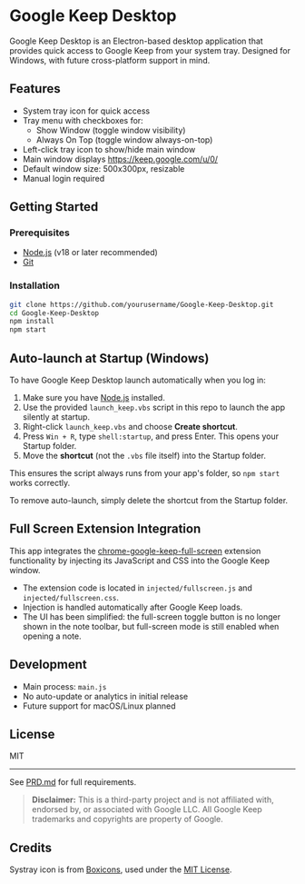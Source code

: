# Google Keep Desktop

Google Keep Desktop is an Electron-based desktop application that provides quick access to Google Keep from your system tray. Designed for Windows, with future cross-platform support in mind.

## Features
- System tray icon for quick access
- Tray menu with checkboxes for:
    - Show Window (toggle window visibility)
    - Always On Top (toggle window always-on-top)
- Left-click tray icon to show/hide main window
- Main window displays https://keep.google.com/u/0/
- Default window size: 500x300px, resizable
- Manual login required

## Getting Started

### Prerequisites
- [Node.js](https://nodejs.org/) (v18 or later recommended)
- [Git](https://git-scm.com/)

### Installation
```sh
git clone https://github.com/yourusername/Google-Keep-Desktop.git
cd Google-Keep-Desktop
npm install
npm start
```

## Auto-launch at Startup (Windows)

To have Google Keep Desktop launch automatically when you log in:

1. Make sure you have [Node.js](https://nodejs.org/) installed.
2. Use the provided `launch_keep.vbs` script in this repo to launch the app silently at startup.
3. Right-click `launch_keep.vbs` and choose **Create shortcut**.
4. Press `Win + R`, type `shell:startup`, and press Enter. This opens your Startup folder.
5. Move the **shortcut** (not the `.vbs` file itself) into the Startup folder.

This ensures the script always runs from your app's folder, so `npm start` works correctly.

To remove auto-launch, simply delete the shortcut from the Startup folder.

## Full Screen Extension Integration

This app integrates the [chrome-google-keep-full-screen](https://github.com/chrisputnam9/chrome-google-keep-full-screen) extension functionality by injecting its JavaScript and CSS into the Google Keep window.

- The extension code is located in `injected/fullscreen.js` and `injected/fullscreen.css`.
- Injection is handled automatically after Google Keep loads.
- The UI has been simplified: the full-screen toggle button is no longer shown in the note toolbar, but full-screen mode is still enabled when opening a note.

## Development
- Main process: `main.js`
- No auto-update or analytics in initial release
- Future support for macOS/Linux planned

## License
MIT

---

See [PRD.md](./PRD.md) for full requirements.

> **Disclaimer:** This is a third-party project and is not affiliated with, endorsed by, or associated with Google LLC. All Google Keep trademarks and copyrights are property of Google.

## Credits

Systray icon is from [Boxicons](https://boxicons.com/), used under the [MIT License](https://github.com/atisawd/boxicons/blob/master/LICENSE).
